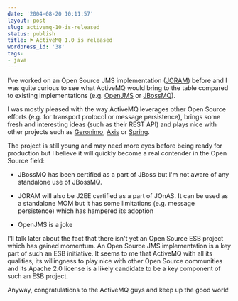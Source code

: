 ```yaml
---
date: '2004-08-20 10:11:57'
layout: post
slug: activemq-10-is-released
status: publish
title: ⚑ ActiveMQ 1.0 is released
wordpress_id: '38'
tags:
- java
---
```


I've worked on an Open Source JMS implementation ([JORAM](http://joram.objectweb.org)) before and I was quite curious to see what ActiveMQ would bring to the table compared to existing implementations (e.g. [OpenJMS](http://openjms.sf.net/) or [JBossMQ](http://www.jboss.org/developers/projects/jboss/jbossmq.jsp)).




I was mostly pleased with the way ActiveMQ leverages other Open Source efforts (e.g. for transport protocol or message persistence), brings some fresh and interesting ideas (such as their REST API) and plays nice with other projects such as [Geronimo](http://geronimo.apache.org/), [Axis](http://ws.apache.org/axis/) or [Spring](http://www.springframework.org/).




The project is still young and may need more eyes before being ready for production but I believe it will quickly become a real contender in the Open Source field:





  
  * JBossMQ has been certified as a part of JBoss but I'm not aware of any standalone use of JBossMQ.

  
  * JORAM will also be J2EE certified as a part of JOnAS. It can be used as a standalone MOM but it has some limitations (e.g. message persistence) which has hampered its adoption
 
  
  * OpenJMS is a joke




I'll talk later about the fact that there isn't yet an Open Source ESB project which has gained momentum. An Open Source JMS implementation is a key part of such an ESB initiative. It seems to me that ActiveMQ with all its qualities, its willingness to play nice with other Open Source communities and its Apache 2.0 license is a likely candidate to be a key component of such an ESB project.




Anyway, congratulations to the ActiveMQ guys and keep up the good work!

